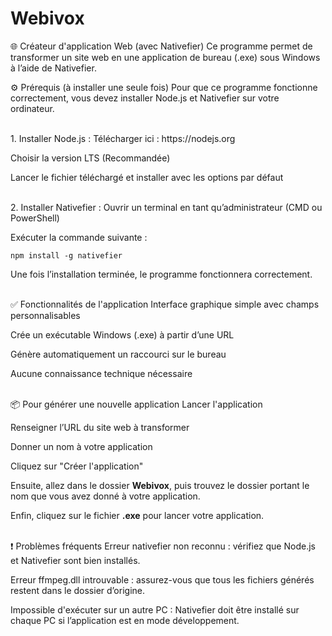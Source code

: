 # Webivox
🌐 Créateur d'application Web (avec Nativefier)
Ce programme permet de transformer un site web en une application de bureau (.exe) sous Windows à l’aide de Nativefier.

⚙️ Prérequis (à installer une seule fois)
Pour que ce programme fonctionne correctement, vous devez installer Node.js et Nativefier sur votre ordinateur.

<br>
1. Installer Node.js :
Télécharger ici : https://nodejs.org

Choisir la version LTS (Recommandée)

Lancer le fichier téléchargé et installer avec les options par défaut

<br>
2. Installer Nativefier :
Ouvrir un terminal en tant qu’administrateur (CMD ou PowerShell)

Exécuter la commande suivante :

```npm install -g nativefier```

Une fois l’installation terminée, le programme fonctionnera correctement.


<br>
✅ Fonctionnalités de l'application
Interface graphique simple avec champs personnalisables

Crée un exécutable Windows (.exe) à partir d’une URL

Génère automatiquement un raccourci sur le bureau

Aucune connaissance technique nécessaire

<br>
📦 Pour générer une nouvelle application
Lancer l'application

Renseigner l’URL du site web à transformer

Donner un nom à votre application

Cliquez sur "Créer l'application"

Ensuite, allez dans le dossier **Webivox**, puis trouvez le dossier portant le nom que vous avez donné à votre application. 

Enfin, cliquez sur le fichier **.exe** pour lancer votre application.


<br>
❗ Problèmes fréquents
Erreur nativefier non reconnu : vérifiez que Node.js et Nativefier sont bien installés.

Erreur ffmpeg.dll introuvable : assurez-vous que tous les fichiers générés restent dans le dossier d’origine.

Impossible d'exécuter sur un autre PC : Nativefier doit être installé sur chaque PC si l’application est en mode développement.
